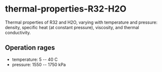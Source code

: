 # thermal-properties-R32-H2O
Thermal properties of R32 and H2O,  varying with temperature and pressure: density, specific heat (at constant pressure), viscosity, and thermal conductivity.
## Operation rages
- temperature: 5 -- 40 C
- pressure:  1550 -- 1750 kPa
